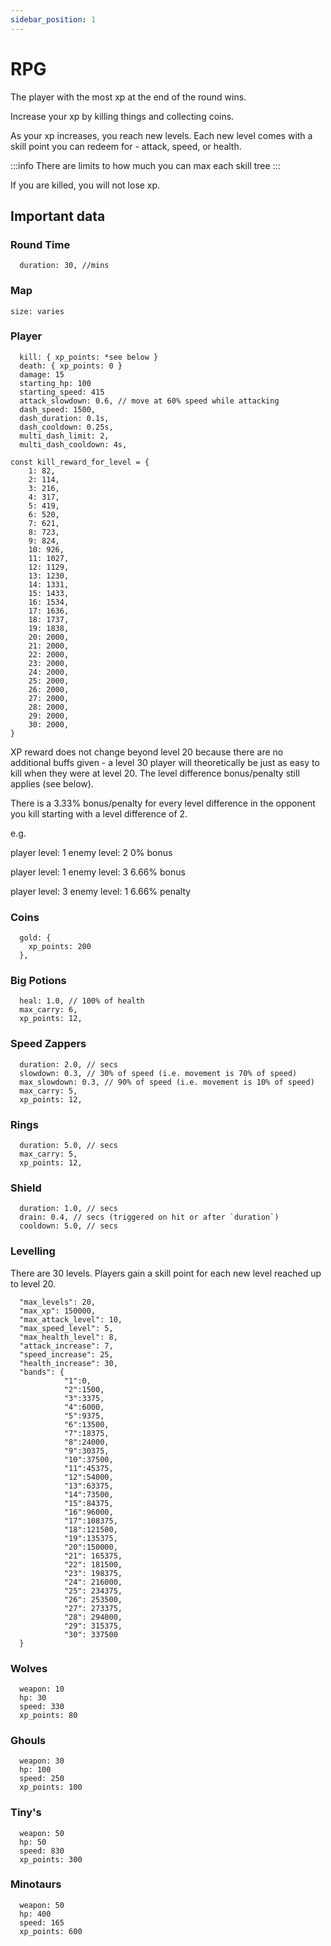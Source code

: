 ```yaml
---
sidebar_position: 1
---
```


# RPG

The player with the most xp at the end of the round wins.

Increase your xp by killing things and collecting coins.

As your xp increases, you reach new levels. Each new level comes with a skill point you can redeem for - attack, speed, or health.

:::info
There are limits to how much you can max each skill tree
:::

If you are killed, you will not lose xp.

## Important data

### Round Time

```
  duration: 30, //mins
```

### Map

```
size: varies
```

### Player

```
  kill: { xp_points: *see below }
  death: { xp_points: 0 }
  damage: 15
  starting_hp: 100
  starting_speed: 415
  attack_slowdown: 0.6, // move at 60% speed while attacking
  dash_speed: 1500,
  dash_duration: 0.1s,
  dash_cooldown: 0.25s,
  multi_dash_limit: 2,
  multi_dash_cooldown: 4s,
```

```
const kill_reward_for_level = {
	1: 82,
	2: 114,
	3: 216,
	4: 317,
	5: 419,
	6: 520,
	7: 621,
	8: 723,
	9: 824,
	10: 926,
	11: 1027,
	12: 1129,
	13: 1230,
	14: 1331,
	15: 1433,
	16: 1534,
	17: 1636,
	18: 1737,
	19: 1838,
	20: 2000,
	21: 2000,
	22: 2000,
	23: 2000,
	24: 2000,
	25: 2000,
	26: 2000,
	27: 2000,
	28: 2000,
	29: 2000,
	30: 2000,
}
```

XP reward does not change beyond level 20 because there are no additional buffs given - a level 30 player will theoretically be just as easy to kill when they were at level 20.
The level difference bonus/penalty still applies (see below).

There is a 3.33% bonus/penalty for every level difference in the opponent you kill starting with a level difference of 2.

e.g.

player level: 1
enemy level: 2
0% bonus

player level: 1
enemy level: 3
6.66% bonus

player level: 3
enemy level: 1
6.66% penalty

### Coins

```
  gold: {
    xp_points: 200
  },
```

### Big Potions

```
  heal: 1.0, // 100% of health
  max_carry: 6,
  xp_points: 12,
```

### Speed Zappers

```
  duration: 2.0, // secs
  slowdown: 0.3, // 30% of speed (i.e. movement is 70% of speed)
  max_slowdown: 0.3, // 90% of speed (i.e. movement is 10% of speed)
  max_carry: 5,
  xp_points: 12,
```

### Rings

```
  duration: 5.0, // secs
  max_carry: 5,
  xp_points: 12,
```

### Shield

```
  duration: 1.0, // secs
  drain: 0.4, // secs (triggered on hit or after `duration`)
  cooldown: 5.0, // secs
```

### Levelling

There are 30 levels. Players gain a skill point for each new level reached up to level 20.

```
  "max_levels": 20,
  "max_xp": 150000,
  "max_attack_level": 10,
  "max_speed_level": 5,
  "max_health_level": 8,
  "attack_increase": 7,
  "speed_increase": 25,
  "health_increase": 30,
  "bands": {
			"1":0,
			"2":1500,
			"3":3375,
			"4":6000,
			"5":9375,
			"6":13500,
			"7":18375,
			"8":24000,
			"9":30375,
			"10":37500,
			"11":45375,
			"12":54000,
			"13":63375,
			"14":73500,
			"15":84375,
			"16":96000,
			"17":108375,
			"18":121500,
			"19":135375,
			"20":150000,
			"21": 165375,
			"22": 181500,
			"23": 198375,
			"24": 216000,
			"25": 234375,
			"26": 253500,
			"27": 273375,
			"28": 294000,
			"29": 315375,
			"30": 337500
  }
```

### Wolves

```
  weapon: 10
  hp: 30
  speed: 330
  xp_points: 80
```

### Ghouls

```
  weapon: 30
  hp: 100
  speed: 250
  xp_points: 100
```

### Tiny's

```
  weapon: 50
  hp: 50
  speed: 830
  xp_points: 300
```

### Minotaurs

```
  weapon: 50
  hp: 400
  speed: 165
  xp_points: 600
```
